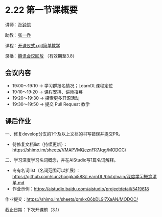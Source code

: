 # 2.22 第一节课概要

讲师：[孙钟恺](https://github.com/sunzhongkai588)

助教：[张一乔](https://github.com/Liyulingyue)

课程：[开课仪式+git简单教学](https://github.com/sunzhongkai588/LearnDL/blob/main/授课材料/LearnDL%20第一次课.pdf)

录播：[腾讯会议回放](https://meeting.tencent.com/v2/cloud-record/share?id=1da3f6f6-75e0-4968-b776-4c9670c2cce1&from=3) （有效期至3.8）


## 会议内容
* 19:00～19:10 -> 学习群报名情况；LearnDL课程定位
* 19:10～19:20	-> 课程安排、讲师招募
* 19:20～19:30	-> 探索更多开源活动
* 19:30～19:50	-> 提交 Pull Request 教学

## 课后作业

一、修复develop分支的1个及以上文档的书写错误并提交PR。
* 待修复文档list（持续更新）： https://shimo.im/sheets/VMAPVMQeznFR7Jqg/MODOC/ 

二、学习深度学习名词概念，并在AIStudio写1篇名词解释。
* 专有名词list（名词范围可以扩展）：https://github.com/sunzhongkai588/LearnDL/blob/main/深度学习概念清单.md
* 作业示例：https://aistudio.baidu.com/aistudio/projectdetail/5419618

作业提交：https://shimo.im/sheets/pmkxQ6bDL9i7XaAN/MODOC/ 

截止日期：下次开课前（3.1）
